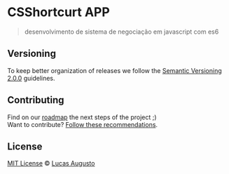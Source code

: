 # CSShortcurt APP

> desenvolvimento de sistema de negociação em javascript com es6

## Versioning

To keep better organization of releases we follow the [Semantic Versioning 2.0.0](http://semver.org/) guidelines.

## Contributing
Find on our [roadmap](https://github.com/lucasaugustofrontend/negociacao/issues) the next steps of the project ;)
<br>
Want to contribute? [Follow these recommendations](https://github.com/csshortcut/lucasaugustofrontend/negociacao/blob/master/CONTRIBUTING.md).

## License
[MIT License](https://github.com/lucasaugustofrontend/negociacao/blob/master/LICENSE.md) © [Lucas Augusto](http://lucasaugustodesigner.com.br/)